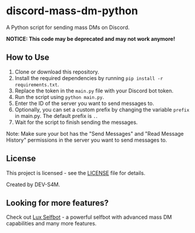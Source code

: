 # discord-mass-dm-python

A Python script for sending mass DMs on Discord.

**NOTICE: This code may be deprecated and may not work anymore!**

## How to Use

1. Clone or download this repository.
2. Install the required dependencies by running `pip install -r requirements.txt`.
3. Replace the token in the `main.py` file with your Discord bot token.
5. Run the script using `python main.py`.
6. Enter the ID of the server you want to send messages to.
7. Optionally, you can set a custom prefix by changing the variable `prefix` in main.py. The default prefix is `.`.
8. Wait for the script to finish sending the messages.

Note: Make sure your bot has the "Send Messages" and "Read Message History" permissions in the server you want to send messages to.

## License

This project is licensed - see the [LICENSE](LICENSE) file for details.

Created by DEV-S4M.

## Looking for more features?

Check out [Lux Selfbot](https://luxsb.top) - a powerful selfbot with advanced mass DM capabilities and many more features.
